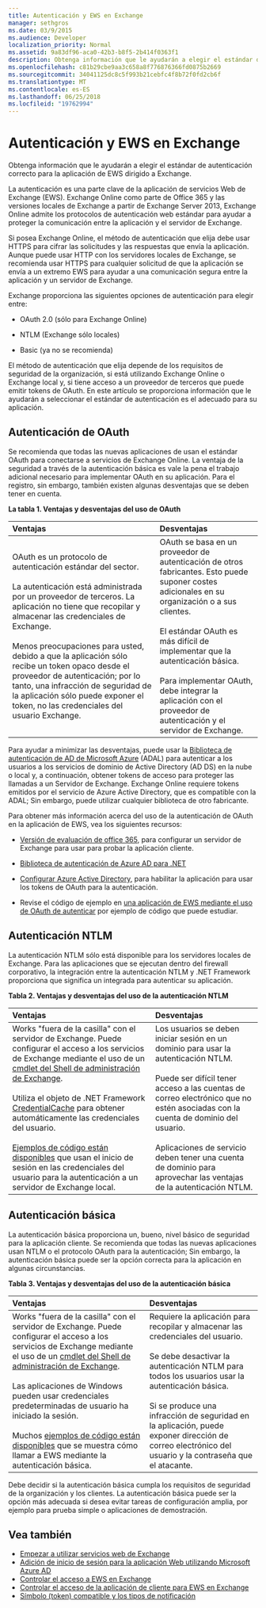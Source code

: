 ```yaml
---
title: Autenticación y EWS en Exchange
manager: sethgros
ms.date: 03/9/2015
ms.audience: Developer
localization_priority: Normal
ms.assetid: 9a83df96-aca0-42b3-b8f5-2b414f0363f1
description: Obtenga información que le ayudarán a elegir el estándar de autenticación correcto para la aplicación de EWS dirigido a Exchange.
ms.openlocfilehash: c81b29cbe9aa3c658a8f776876366fd0875b2669
ms.sourcegitcommit: 34041125dc8c5f993b21cebfc4f8b72f0fd2cb6f
ms.translationtype: MT
ms.contentlocale: es-ES
ms.lasthandoff: 06/25/2018
ms.locfileid: "19762994"
---
```

# <a name="authentication-and-ews-in-exchange"></a>Autenticación y EWS en Exchange

Obtenga información que le ayudarán a elegir el estándar de autenticación correcto para la aplicación de EWS dirigido a Exchange.
  
La autenticación es una parte clave de la aplicación de servicios Web de Exchange (EWS). Exchange Online como parte de Office 365 y las versiones locales de Exchange a partir de Exchange Server 2013, Exchange Online admite los protocolos de autenticación web estándar para ayudar a proteger la comunicación entre la aplicación y el servidor de Exchange.
  
Si posea Exchange Online, el método de autenticación que elija debe usar HTTPS para cifrar las solicitudes y las respuestas que envía la aplicación. Aunque puede usar HTTP con los servidores locales de Exchange, se recomienda usar HTTPS para cualquier solicitud de que la aplicación se envía a un extremo EWS para ayudar a una comunicación segura entre la aplicación y un servidor de Exchange.
  
Exchange proporciona las siguientes opciones de autenticación para elegir entre: 
  
- OAuth 2.0 (sólo para Exchange Online)
    
- NTLM (Exchange sólo locales)
    
- Basic (ya no se recomienda)
    
El método de autenticación que elija depende de los requisitos de seguridad de la organización, si está utilizando Exchange Online o Exchange local y, si tiene acceso a un proveedor de terceros que puede emitir tokens de OAuth. En este artículo se proporciona información que le ayudarán a seleccionar el estándar de autenticación es el adecuado para su aplicación.
  
## <a name="oauth-authentication"></a>Autenticación de OAuth

Se recomienda que todas las nuevas aplicaciones de usan el estándar OAuth para conectarse a servicios de Exchange Online. La ventaja de la seguridad a través de la autenticación básica es vale la pena el trabajo adicional necesario para implementar OAuth en su aplicación. Para el registro, sin embargo, también existen algunas desventajas que se deben tener en cuenta.
  
**La tabla 1. Ventajas y desventajas del uso de OAuth**

|**Ventajas**|**Desventajas**|
|:-----|:-----|
| OAuth es un protocolo de autenticación estándar del sector.<br/><br/>La autenticación está administrada por un proveedor de terceros. La aplicación no tiene que recopilar y almacenar las credenciales de Exchange.<br/><br/>Menos preocupaciones para usted, debido a que la aplicación sólo recibe un token opaco desde el proveedor de autenticación; por lo tanto, una infracción de seguridad de la aplicación sólo puede exponer el token, no las credenciales del usuario Exchange.  <br/> | OAuth se basa en un proveedor de autenticación de otros fabricantes. Esto puede suponer costes adicionales en su organización o a sus clientes.<br/><br/>El estándar OAuth es más difícil de implementar que la autenticación básica.<br/><br/>Para implementar OAuth, debe integrar la aplicación con el proveedor de autenticación y el servidor de Exchange.  <br/> |
   
Para ayudar a minimizar las desventajas, puede usar la [Biblioteca de autenticación de AD de Microsoft Azure](http://msdn.microsoft.com/library/a03f39fa-7ba4-4182-a98e-55562a64b8f3%28Office.15%29.aspx) (ADAL) para autenticar a los usuarios a los servicios de dominio de Active Directory (AD DS) en la nube o local y, a continuación, obtener tokens de acceso para proteger las llamadas a un Servidor de Exchange. Exchange Online requiere tokens emitidos por el servicio de Azure Active Directory, que es compatible con la ADAL; Sin embargo, puede utilizar cualquier biblioteca de otro fabricante. 
  
Para obtener más información acerca del uso de la autenticación de OAuth en la aplicación de EWS, vea los siguientes recursos:
  
- [Versión de evaluación de office 365](http://office.microsoft.com/compare-office-365-for-business-plans-FX102918419.aspx?CR_CC=200061904&amp;WT.srch=1&amp;WT.mc_ID=PS_bing_O365Comm_office%20365%20trial_Text), para configurar un servidor de Exchange para usar para probar la aplicación cliente.
    
- [Biblioteca de autenticación de Azure AD para .NET](http://msdn.microsoft.com/library/a03f39fa-7ba4-4182-a98e-55562a64b8f3%28Office.15%29.aspx)
    
- [Configurar Azure Active Directory](http://msdn.microsoft.com/library/055e1155-2d4d-4c85-b44e-d406872ba595%28Office.15%29.aspx), para habilitar la aplicación para usar los tokens de OAuth para la autenticación.
    
- Revise el código de ejemplo en [una aplicación de EWS mediante el uso de OAuth de autenticar](how-to-authenticate-an-ews-application-by-using-oauth.md) por ejemplo de código que puede estudiar. 
    
## <a name="ntlm-authentication"></a>Autenticación NTLM

La autenticación NTLM sólo está disponible para los servidores locales de Exchange. Para las aplicaciones que se ejecutan dentro del firewall corporativo, la integración entre la autenticación NTLM y .NET Framework proporciona que significa un integrada para autenticar su aplicación. 
  
**Tabla 2. Ventajas y desventajas del uso de la autenticación NTLM**

|**Ventajas**|**Desventajas**|
|:-----|:-----|
| Works "fuera de la casilla" con el servidor de Exchange. Puede configurar el acceso a los servicios de Exchange mediante el uso de un [cmdlet del Shell de administración de Exchange](how-to-control-access-to-ews-in-exchange.md).<br/><br/>Utiliza el objeto de .NET Framework [CredentialCache](http://msdn2.microsoft.com/EN-US/library/615e0wsd) para obtener automáticamente las credenciales del usuario.<br/><br/>[Ejemplos de código están disponibles](http://code.msdn.microsoft.com/office/Exchange-2013-101-Code-3c38582c) que usan el inicio de sesión en las credenciales del usuario para la autenticación a un servidor de Exchange local.  <br/> | Los usuarios se deben iniciar sesión en un dominio para usar la autenticación NTLM.<br/><br/>Puede ser difícil tener acceso a las cuentas de correo electrónico que no estén asociadas con la cuenta de dominio del usuario.<br/><br/>Aplicaciones de servicio deben tener una cuenta de dominio para aprovechar las ventajas de la autenticación NTLM.  <br/> |
   
## <a name="basic-authentication"></a>Autenticación básica

La autenticación básica proporciona un, bueno, nivel básico de seguridad para la aplicación cliente. Se recomienda que todas las nuevas aplicaciones usan NTLM o el protocolo OAuth para la autenticación; Sin embargo, la autenticación básica puede ser la opción correcta para la aplicación en algunas circunstancias.
  
**Tabla 3. Ventajas y desventajas del uso de la autenticación básica**

|**Ventajas**|**Desventajas**|
|:-----|:-----|
| Works "fuera de la casilla" con el servidor de Exchange. Puede configurar el acceso a los servicios de Exchange mediante el uso de un [cmdlet del Shell de administración de Exchange](how-to-control-access-to-ews-in-exchange.md).<br/><br/>Las aplicaciones de Windows pueden usar credenciales predeterminadas de usuario ha iniciado la sesión.<br/><br/>Muchos [ejemplos de código están disponibles](http://code.msdn.microsoft.com/office/Exchange-2013-101-Code-3c38582c) que se muestra cómo llamar a EWS mediante la autenticación básica.  <br/> | Requiere la aplicación para recopilar y almacenar las credenciales del usuario.<br/><br/>Se debe desactivar la autenticación NTLM para todos los usuarios usar la autenticación básica.<br/><br/>Si se produce una infracción de seguridad en la aplicación, puede exponer dirección de correo electrónico del usuario y la contraseña que el atacante.  <br/> |
   
Debe decidir si la autenticación básica cumpla los requisitos de seguridad de la organización y los clientes. La autenticación básica puede ser la opción más adecuada si desea evitar tareas de configuración amplia, por ejemplo para prueba simple o aplicaciones de demostración.
  
## <a name="see-also"></a>Vea también

- [Empezar a utilizar servicios web de Exchange](start-using-web-services-in-exchange.md)   
- [Adición de inicio de sesión para la aplicación Web utilizando Microsoft Azure AD](http://msdn.microsoft.com/library/055e1155-2d4d-4c85-b44e-d406872ba595%28Office.15%29.aspx)    
- [Controlar el acceso a EWS en Exchange](how-to-control-access-to-ews-in-exchange.md)    
- [Controlar el acceso de la aplicación de cliente para EWS en Exchange](controlling-client-application-access-to-ews-in-exchange.md)    
- [Símbolo (token) compatible y los tipos de notificación](http://msdn.microsoft.com/library/9d35e4bc-7b72-49d1-b723-5464eee6be2c%28Office.15%29.aspx)
    

